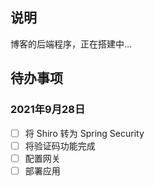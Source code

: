 ## 说明

博客的后端程序，正在搭建中...

## 待办事项

### 2021年9月28日

- [ ] 将 Shiro 转为 Spring Security
- [ ] 将验证码功能完成
- [ ] 配置网关
- [ ] 部署应用 